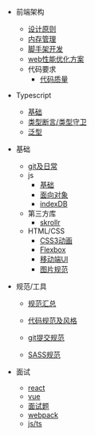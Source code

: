 - 前端架构
  - [设计原则](architect/如何设计vue、react组件.md)
  - [内存管理](architect/前端内存管理.md)
  - [脚手架开发](architect/最详细脚手架入门（一）：脚手架原理及快速入门.md)
  - [web性能优化方案](architect/web全链路性能优化.md)
  - 代码要求
    - [代码质量](architect/代码质量.md)
  
- Typescript
  - [基础](typescript/typescript基础知识讲解.md)
  - [类型断言/类型守卫](typescript/类型断言、类型守卫、自定义守卫是什么.md)
  - [泛型](typescript/泛型.md)
- 基础
  - [git及日常](basic/git等日常操作.md)
  - js
    - [基础](basic/js基础.md)
    - [面向对象](basic/面向对象.md)
    - [indexDB](basic/indexedDB基本使用.md)
  - 第三方库
    - [skrollr](basic/skrollr使用.md)
  - HTML/CSS
    - [CSS3动画](basic/html-css/CSS3.md)
    - [Flexbox](basic/html-css/Flexbox.md)
    - [移动端UI](basic/html-css/移动端UI开发.md)
    - [图片规范](basic/html-css/前端图片规范.md)
- 规范/工具
  - [规范汇总](规范/前端项目规范汇总.md)
  
  - [代码规范及风格](规范/代码规范及风格工具.md)
  
  - [git提交规范](规范/git提交规范以及仓库规范.md)
  
  - [SASS规范](规范/SASS规范.md)
  
- 面试
  * [react](面试/react.md)
  * [vue](面试/vue.md)
  * [面试题](面试/面试题.md)
  * [webpack](面试/工程化工具.md)
  * [js/ts](面试/js-ts.md)

